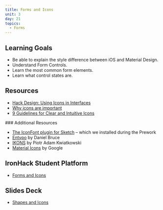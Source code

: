 ```yaml
---
title: Forms and Icons
unit: 3
day: 21
topics:
  - Forms
---
```

## Learning Goals
- Be able to explain the style difference between iOS and Material Design.
- Understand Form Controls.
- Learn the most common form elements.
- Learn what control states are.

## Resources
- [Hack Design: Using Icons in Interfaces](https://hackdesign.org/lessons/24)
- [Why icons are important](https://medium.com/@Claromentis/why-icons-are-important-29dd86ac45d0)
- [9 Guidelines for Clear and Intuitive Icons](http://uxmovement.com/buttons/9-guidelines-for-clear-and-intuitive-icons/)

### Additional Resources
- [The IconFont plugin for Sketch](https://github.com/keremciu/sketch-iconfont) – which we installed during the Prework
- [Entypo](http://www.entypo.com/) by Daniel Bruce
- [IKONS](http://ikons.piotrkwiatkowski.co.uk/) by Piotr Adam Kwiatkowski
- [Material Icons](https://material.io/tools/icons/?style=baseline) by Google

## IronHack Student Platform
- [Forms and Icons](http://learn.ironhack.com/#/learning_unit/7089)

## Slides Deck
- [Shapes and Icons](https://drive.google.com/open?id=1EJ4kE5ZL7ues4yb82D6evlO43AzSZ-60lGZOje-QAzw)

